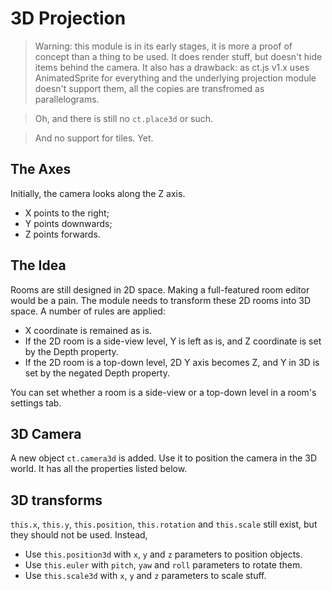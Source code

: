 # 3D Projection

> Warning: this module is in its early stages, it is more a proof of concept than a thing to be used.
> It does render stuff, but doesn't hide items behind the camera.
> It also has a drawback: as ct.js v1.x uses AnimatedSprite for everything and the underlying projection module
> doesn't support them, all the copies are transfromed as parallelograms.

> Oh, and there is still no `ct.place3d` or such.

> And no support for tiles. Yet.

## The Axes

Initially, the camera looks along the Z axis.

* X points to the right;
* Y points downwards;
* Z points forwards.

## The Idea

Rooms are still designed in 2D space. Making a full-featured room editor would be a pain.
The module needs to transform these 2D rooms into 3D space. A number of rules are applied:

* X coordinate is remained as is.
* If the 2D room is a side-view level, Y is left as is, and Z coordinate is set by the Depth property.
* If the 2D room is a top-down level, 2D Y axis becomes Z, and Y in 3D is set by the negated Depth property.

You can set whether a room is a side-view or a top-down level in a room's settings tab.

## 3D Camera

A new object `ct.camera3d` is added. Use it to position the camera in the 3D world. It has all the properties listed below.

## 3D transforms

`this.x`, `this.y`, `this.position`, `this.rotation` and `this.scale` still exist, but they should not be used. Instead,

* Use `this.position3d` with `x`, `y` and `z` parameters to position objects.
* Use `this.euler` with `pitch`, `yaw` and `roll` parameters to rotate them.
* Use `this.scale3d` with `x`, `y` and `z` parameters to scale stuff.